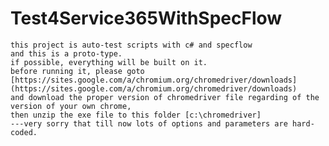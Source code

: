 # Test4Service365WithSpecFlow
    this project is auto-test scripts with c# and specflow
    and this is a proto-type. 
    if possible, everything will be built on it.
    before running it, please goto [https://sites.google.com/a/chromium.org/chromedriver/downloads](https://sites.google.com/a/chromium.org/chromedriver/downloads) 
    and download the proper version of chromedriver file regarding of the version of your own chrome,
    then unzip the exe file to this folder [c:\chromedriver]
    ---very sorry that till now lots of options and parameters are hard-coded.

